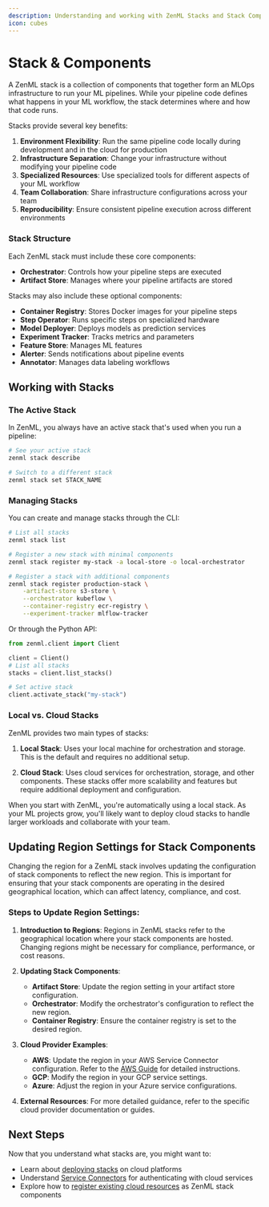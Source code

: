 ```yaml
---
description: Understanding and working with ZenML Stacks and Stack Components
icon: cubes
---
```


# Stack & Components

A ZenML stack is a collection of components that together form an MLOps infrastructure to run your ML pipelines. While your pipeline code defines what happens in your ML workflow, the stack determines where and how that code runs.

Stacks provide several key benefits:

1. **Environment Flexibility**: Run the same pipeline code locally during development and in the cloud for production
2. **Infrastructure Separation**: Change your infrastructure without modifying your pipeline code
3. **Specialized Resources**: Use specialized tools for different aspects of your ML workflow
4. **Team Collaboration**: Share infrastructure configurations across your team
5. **Reproducibility**: Ensure consistent pipeline execution across different environments

### Stack Structure

Each ZenML stack must include these core components:

* **Orchestrator**: Controls how your pipeline steps are executed
* **Artifact Store**: Manages where your pipeline artifacts are stored

Stacks may also include these optional components:

* **Container Registry**: Stores Docker images for your pipeline steps
* **Step Operator**: Runs specific steps on specialized hardware
* **Model Deployer**: Deploys models as prediction services
* **Experiment Tracker**: Tracks metrics and parameters
* **Feature Store**: Manages ML features
* **Alerter**: Sends notifications about pipeline events
* **Annotator**: Manages data labeling workflows

## Working with Stacks

### The Active Stack

In ZenML, you always have an active stack that's used when you run a pipeline:

```bash
# See your active stack
zenml stack describe

# Switch to a different stack
zenml stack set STACK_NAME
```

### Managing Stacks

You can create and manage stacks through the CLI:

```bash
# List all stacks
zenml stack list

# Register a new stack with minimal components
zenml stack register my-stack -a local-store -o local-orchestrator

# Register a stack with additional components
zenml stack register production-stack \
    -artifact-store s3-store \
    --orchestrator kubeflow \
    --container-registry ecr-registry \
    --experiment-tracker mlflow-tracker
```

Or through the Python API:

```python
from zenml.client import Client

client = Client()
# List all stacks
stacks = client.list_stacks()

# Set active stack
client.activate_stack("my-stack")
```

### Local vs. Cloud Stacks

ZenML provides two main types of stacks:

1. **Local Stack**: Uses your local machine for orchestration and storage. This is the default and requires no additional setup.

2. **Cloud Stack**: Uses cloud services for orchestration, storage, and other components. These stacks offer more scalability and features but require additional deployment and configuration.

When you start with ZenML, you're automatically using a local stack. As your ML projects grow, you'll likely want to deploy cloud stacks to handle larger workloads and collaborate with your team.

## Updating Region Settings for Stack Components

Changing the region for a ZenML stack involves updating the configuration of stack components to reflect the new region. This is important for ensuring that your stack components are operating in the desired geographical location, which can affect latency, compliance, and cost.

### Steps to Update Region Settings:

1. **Introduction to Regions**: Regions in ZenML stacks refer to the geographical location where your stack components are hosted. Changing regions might be necessary for compliance, performance, or cost reasons.

2. **Updating Stack Components**:
   - **Artifact Store**: Update the region setting in your artifact store configuration.
   - **Orchestrator**: Modify the orchestrator's configuration to reflect the new region.
   - **Container Registry**: Ensure the container registry is set to the desired region.

3. **Cloud Provider Examples**:
   - **AWS**: Update the region in your AWS Service Connector configuration. Refer to the [AWS Guide](https://github.com/zenml-io/zenml/blob/main/docs/book/how-to/popular-integrations/aws-guide.md) for detailed instructions.
   - **GCP**: Modify the region in your GCP service settings.
   - **Azure**: Adjust the region in your Azure service configurations.

4. **External Resources**: For more detailed guidance, refer to the specific cloud provider documentation or guides.

## Next Steps

Now that you understand what stacks are, you might want to:

* Learn about [deploying stacks](https://docs.zenml.io/stacks/deployment) on cloud platforms
* Understand [Service Connectors](service_connectors.md) for authenticating with cloud services
* Explore how to [register existing cloud resources](https://docs.zenml.io/how-to/infrastructure-deployment/stack-deployment/register-a-cloud-stack) as ZenML stack components
